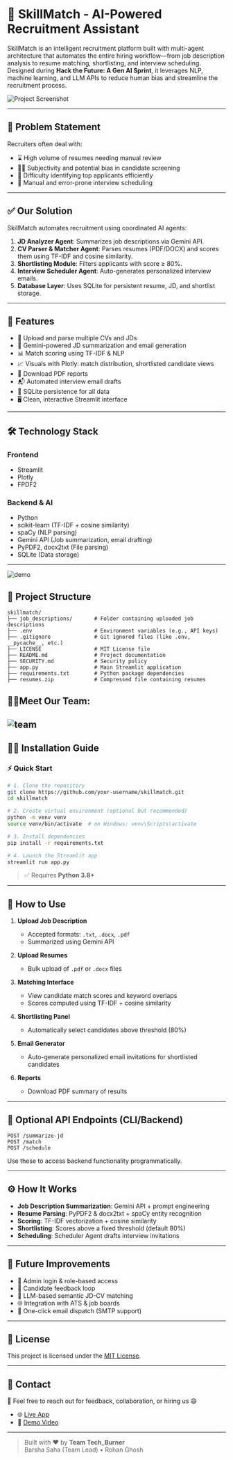# 🤖 SkillMatch - AI-Powered Recruitment Assistant

SkillMatch is an intelligent recruitment platform built with multi-agent architecture that automates the entire hiring workflow—from job description analysis to resume matching, shortlisting, and interview scheduling. Designed during **Hack the Future: A Gen AI Sprint**, it leverages NLP, machine learning, and LLM APIs to reduce human bias and streamline the recruitment process.

![Project Screenshot](https://github.com/Techbarsha/SkillMatch/blob/main/job_descriptions/Screenshot%202025-04-11%20184149.png)

---

## 📌 Problem Statement

Recruiters often deal with:
- ⌛ High volume of resumes needing manual review  
- 🤷‍♀️ Subjectivity and potential bias in candidate screening  
- 🤯 Difficulty identifying top applicants efficiently  
- 📅 Manual and error-prone interview scheduling  

---

## ✅ Our Solution

SkillMatch automates recruitment using coordinated AI agents:

1. **JD Analyzer Agent**: Summarizes job descriptions via Gemini API.  
2. **CV Parser & Matcher Agent**: Parses resumes (PDF/DOCX) and scores them using TF-IDF and cosine similarity.  
3. **Shortlisting Module**: Filters applicants with score ≥ 80%.  
4. **Interview Scheduler Agent**: Auto-generates personalized interview emails.  
5. **Database Layer**: Uses SQLite for persistent resume, JD, and shortlist storage.

---

## 🚀 Features

- 📂 Upload and parse multiple CVs and JDs  
- 🧠 Gemini-powered JD summarization and email generation  
- 📊 Match scoring using TF-IDF & NLP  
- 📈 Visuals with Plotly: match distribution, shortlisted candidate views  
- 📑 Download PDF reports  
- 📬 Automated interview email drafts  
- 🧾 SQLite persistence for all data  
- 🖥️ Clean, interactive Streamlit interface

---

## 🛠 Technology Stack

### Frontend
- Streamlit  
- Plotly  
- FPDF2

### Backend & AI
- Python  
- scikit-learn (TF-IDF + cosine similarity)  
- spaCy (NLP parsing)  
- Gemini API (Job summarization, email drafting)  
- PyPDF2, docx2txt (File parsing)  
- SQLite (Data storage)

---
![demo](https://github.com/Techbarsha/SkillMatch/blob/main/job_descriptions/Screenshot%202025-04-27%20105847.png)

## 📁 Project Structure

```
skillmatch/
├── job_descriptions/       # Folder containing uploaded job descriptions
├── .env                    # Environment variables (e.g., API keys)
├── .gitignore              # Git ignored files (like .env, __pycache__, etc.)
├── LICENSE                 # MIT License file
├── README.md               # Project documentation
├── SECURITY.md             # Security policy
├── app.py                  # Main Streamlit application
├── requirements.txt        # Python package dependencies
├── resumes.zip             # Compressed file containing resumes

```
## 🤵‍♂️Meet Our Team:
![team](https://github.com/Techbarsha/SkillMatch/blob/main/job_descriptions/Screenshot%202025-04-27%20105828.png)
---

## 🧑‍💻 Installation Guide

### ⚡ Quick Start

```bash
# 1. Clone the repository
git clone https://github.com/your-username/skillmatch.git
cd skillmatch

# 2. Create virtual environment (optional but recommended)
python -m venv venv
source venv/bin/activate  # on Windows: venv\Scripts\activate

# 3. Install dependencies
pip install -r requirements.txt

# 4. Launch the Streamlit app
streamlit run app.py
```

> ✅ Requires **Python 3.8+**

---

## 📘 How to Use

1. **Upload Job Description**  
   - Accepted formats: `.txt`, `.docx`, `.pdf`  
   - Summarized using Gemini API  

2. **Upload Resumes**  
   - Bulk upload of `.pdf` or `.docx` files  

3. **Matching Interface**  
   - View candidate match scores and keyword overlaps  
   - Scores computed using TF-IDF + cosine similarity  

4. **Shortlisting Panel**  
   - Automatically select candidates above threshold (80%)  

5. **Email Generator**  
   - Auto-generate personalized email invitations for shortlisted candidates  

6. **Reports**  
   - Download PDF summary of results  

---

## 🔌 Optional API Endpoints (CLI/Backend)

```http
POST /summarize-jd
POST /match
POST /schedule
```

Use these to access backend functionality programmatically.

---

## ⚙ How It Works

- **Job Description Summarization**: Gemini API + prompt engineering  
- **Resume Parsing**: PyPDF2 & docx2txt + spaCy entity recognition  
- **Scoring**: TF-IDF vectorization + cosine similarity  
- **Shortlisting**: Scores above a fixed threshold (default 80%)  
- **Scheduling**: Scheduler Agent drafts interview invitations  

---

## 🔮 Future Improvements

- 🔐 Admin login & role-based access  
- 💬 Candidate feedback loop  
- 🧠 LLM-based semantic JD-CV matching  
- 🌐 Integration with ATS & job boards  
- 📧 One-click email dispatch (SMTP support)

---

## 📄 License

This project is licensed under the [MIT License](LICENSE).

---

## 🙋 Contact

📧 Feel free to reach out for feedback, collaboration, or hiring us 😄  
- 🌐 [Live App](https://skillmatch-tbeyh4okgjeeuq8uc5zced.streamlit.app)  
- 🎥 [Demo Video](https://youtu.be/g3hcY44_xL8)

---

> Built with ❤️ by **Team Tech_Burner**  
> Barsha Saha (Team Lead) • Rohan Ghosh

